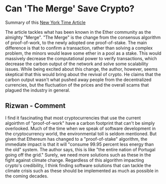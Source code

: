 # Can 'The Merge' Save Crypto?

Summary of this [New York Time Article](https://www.nytimes.com/2022/09/15/technology/merge-ethereum-crypto.html)


The article tackles what has been known in the Ether community as the almighty "Merge". "The Merge" is the change from the consensus algorithm of proof-of-work, to the newly adopted one proof-of-stake. The main difference is that to confirm a transaction, rather than solving a complex problem, the minors would leave some ether in a pool as a stake. This would massively decrease the computational power to verify transactions, which decrease the carbon output of the network and solve some scalability issues. While being excited about this change, the author, however, seems skeptical that this would bring about the revival of crypto. He claims that the carbon output wasn't what pushed away people from the decentralized currencies, but the fluctuation of the prices and the overall scams that plagued the industry in general.

## Rizwan - Comment
I find it fascinating that most cryptocurrencies that use the current algoirthm  of "proof-of-work" have a carbon footprint that can't be simply overlooked. Much of the time when we speak of software development in the cryptocurrency world, the environmental toll is seldom mentioned. But given that Ethereum has changed to a "proof-of-stake" algorithm, the immediate impact is that it will "consume 99.95 percent less energy than the old" system. The author says, this is like "the entire nation of Portugal going off the grid." Surely, we need more solutions such as these in the fight against climate change. Regardless of this algorithm impacting crypto's credibility, I think finding software solutions that can tackle the climate crisis such as these should be implemented as much as possible in the coming decades. 